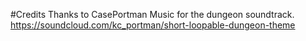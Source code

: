 #Credits
Thanks to CasePortman Music for the dungeon soundtrack.
https://soundcloud.com/kc_portman/short-loopable-dungeon-theme